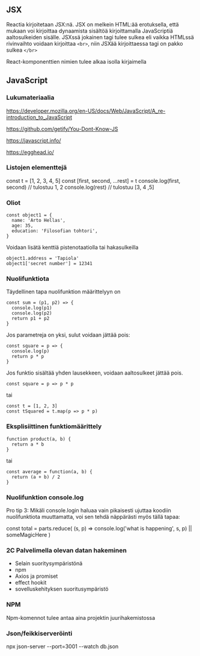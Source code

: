 ## JSX

Reactia kirjoitetaan JSX:nä. JSX on melkein HTML:ää erotuksella, että mukaan voi kirjoittaa dynaamista sisältöä kirjoittamalla JavaScriptiä aaltosulkeiden sisälle. JSXssä jokainen tagi tulee sulkea eli vaikka HTMLssä rivinvaihto voidaan kirjoittaa ```<br>```, niin JSXää kirjoittaessa tagi on pakko sulkea ```</br>```

React-komponenttien nimien tulee alkaa isolla kirjaimella


## JavaScript

### Lukumateriaalia

https://developer.mozilla.org/en-US/docs/Web/JavaScript/A_re-introduction_to_JavaScript

https://github.com/getify/You-Dont-Know-JS

https://javascript.info/

https://egghead.io/

### Listojen elementtejä
const t = [1, 2, 3, 4, 5]
const [first, second, ...rest] = t
console.log(first, second)  // tulostuu 1, 2
console.log(rest)          // tulostuu [3, 4 ,5]

### Oliot 
```
const object1 = {
  name: 'Arto Hellas',
  age: 35,
  education: 'Filosofian tohtori',
}
```

Voidaan lisätä kenttiä pistenotaatiolla tai hakasulkeilla
```
object1.address = 'Tapiola'
object1['secret number'] = 12341
```

### Nuolifunktiota

Täydellinen tapa nuolifunktion määrittelyyn on 

```
const sum = (p1, p2) => {
  console.log(p1)
  console.log(p2)
  return p1 + p2
}
```

Jos parametreja on yksi, sulut voidaan jättää pois:
```
const square = p => {
  console.log(p)
  return p * p
}
```

Jos funktio sisältää yhden lausekkeen, voidaan aaltosulkeet jättää pois.
```
const square = p => p * p
```
tai
```
const t = [1, 2, 3]
const tSquared = t.map(p => p * p)
```

### Eksplisiittinen funktiomäärittely

```
function product(a, b) {
  return a * b
}
```

tai

```
const average = function(a, b) {
  return (a + b) / 2
}
```

### Nuolifunktion console.log

Pro tip 3: Mikäli console.login haluaa vain pikaisesti ujuttaa koodiin nuolifunktiota muuttamatta, voi sen tehdä näppärästi myös tällä tapaa:

const total = 
  parts.reduce( (s, p) => console.log('what is happening', s, p) || someMagicHere )

### 2C Palvelimella olevan datan hakeminen

- Selain suoritysympäristönä
- npm
- Axios ja promiset
- effect hookit
- sovelluskehityksen suoritusympäristö

### NPM

Npm-komennot tulee antaa aina projektin juurihakemistossa

### Json/feikkiserveröinti

npx json-server --port=3001 --watch db.json
